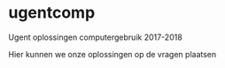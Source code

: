 # ugentcomp
Ugent oplossingen computergebruik 2017-2018 

Hier kunnen we onze oplossingen op de vragen plaatsen 

